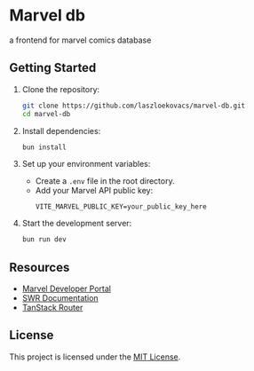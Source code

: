 # Marvel db 
a frontend for marvel comics database


## Getting Started

1. Clone the repository:
    ```bash
    git clone https://github.com/laszloekovacs/marvel-db.git
    cd marvel-db
    ```

2. Install dependencies:
    ```bash
    bun install
    ```

3. Set up your environment variables:
    - Create a `.env` file in the root directory.
    - Add your Marvel API public key:
      ```
      VITE_MARVEL_PUBLIC_KEY=your_public_key_here
      ```

4. Start the development server:
    ```bash
    bun run dev
    ```

## Resources

- [Marvel Developer Portal](https://developer.marvel.com/)
- [SWR Documentation](https://swr.vercel.app/docs/getting-started)
- [TanStack Router](https://tanstack.com/router/latest/docs)


## License

This project is licensed under the [MIT License](LICENSE).